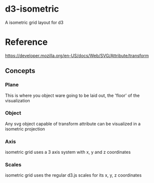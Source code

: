 # d3-isometric
A isometric grid layout for d3

# Reference
https://developer.mozilla.org/en-US/docs/Web/SVG/Attribute/transform

## Concepts
### Plane
This is where you object ware going to be laid out, the 'floor' of the visualization

### Object
Any svg object capable of transform attribute can be visualized in a isometric projection

### Axis
isometric grid uses a 3 axis system with x, y and z coordinates

### Scales
isometric grid uses the regular d3.js scales for its x, y, z coordinates
